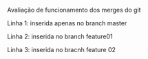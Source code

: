Avaliação de funcionamento dos merges do git

Linha 1: inserida apenas no branch master

Linha 2: inserida no branch feature01

Linha 3: inserida no bracnh feature 02
